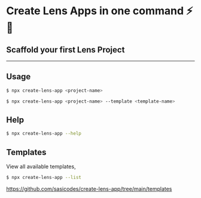 # Create Lens Apps in one command ⚡ 🌿
## Scaffold your first Lens Project
---
## Usage

```bash
$ npx create-lens-app <project-name>

$ npx create-lens-app <project-name> --template <template-name>

```

## Help

```bash
$ npx create-lens-app --help
```


## Templates

View all available templates,

```bash
$ npx create-lens-app --list
```

https://github.com/sasicodes/create-lens-app/tree/main/templates
